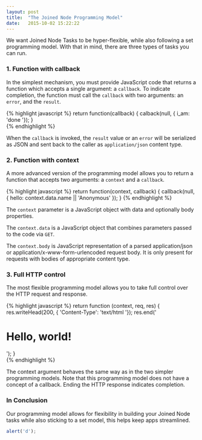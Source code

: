 ```yaml
---
layout: post
title:  "The Joined Node Programming Model"
date:   2015-10-02 15:22:22
---
```


We want Joined Node Tasks to be hyper-flexible, while also following a set programming model. With that in mind, there are three types of tasks you can run.

### 1. Function with callback

In the simplest mechanism, you must provide JavaScript code that returns a function which accepts a single argument: a `callback`. To indicate completion, the function must call the `callback` with two arguments: an `error`, and the `result`.

{% highlight javascript %}
return function(callback) {
    calback(null, { i_am: 'done '});
}        
{% endhighlight %}

When the `callback` is invoked, the `result` value or an `error` will be serialized as JSON and sent back to the caller as `application/json` content type.

### 2. Function with context

A more advanced version of the programming model allows you to return a function that accepts two arguments: a `context` and a `callback`.

{% highlight javascript %}
return function(context, callback) {
    callback(null, { hello: context.data.name || 'Anonymous' });
}
{% endhighlight %}

The `context` parameter is a JavaScript object with data and optionally body properties.

The `context.data` is a JavaScript object that combines parameters passed to the code via `GET`.

The `context.body` is JavaScript representation of a parsed application/json or application/x-www-form-urlencoded request 
body. It is only present for requests with bodies of appropriate content type.

### 3. Full HTTP control

The most flexible programming model allows you to take full control over the HTTP request and response.

{% highlight javascript %}
return function (context, req, res) {
    res.writeHead(200, { 'Content-Type': 'text/html '});
    res.end('<h1>Hello, world!</h1>');
}        
{% endhighlight %}

The context argument behaves the same way as in the two simpler programming models. Note that this programming model does not have a concept of a callback. Ending the HTTP response indicates completion.

### In Conclusion

Our programming model allows for flexibility in building your Joined Node tasks while also sticking to a set model, this helps keep apps streamlined.

```javascript
alert('d');
```


